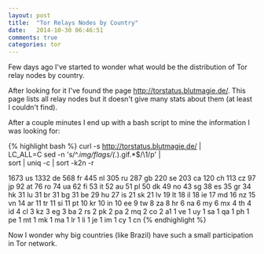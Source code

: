 ```yaml
---
layout: post
title:  "Tor Relays Nodes by Country"
date:   2014-10-30 06:46:51
comments: true
categories: tor
---
```


Few days ago I've started to wonder what would be the distribution of Tor relay nodes by country. 

After looking for it I've found the page <http://torstatus.blutmagie.de/>. This page lists all relay nodes but it doesn't give many stats about them (at least I couldn't find).

After a couple minutes I end up with a bash script to mine the information I was looking for:

{% highlight bash %}
curl -s http://torstatus.blutmagie.de/ | \
    LC_ALL=C sed -n 's/^.*img\/flags\/\(.*\)\.gif.*$/\1/p' | \
    sort | uniq -c | sort -k2n -r

1673 us
1332 de
 568 fr
 445 nl
 305 ru
 287 gb
 220 se
 203 ca
 120 ch
 113 cz
  97 jp
  92 at
  76 ro
  74 ua
  62 fi
  53 it
  52 au
  51 pl
  50 dk
  49 no
  43 sg
  38 es
  35 gr
  34 hk
  31 lu
  31 br
  31 bg
  31 be
  29 hu
  27 is
  21 sk
  21 lv
  19 lt
  18 il
  18 ie
  17 md
  16 nz
  15 vn
  14 ar
  11 tr
  11 si
  11 pt
  10 kr
  10 in
  10 ee
   9 tw
   8 za
   8 hr
   6 na
   6 my
   6 mx
   4 th
   4 id
   4 cl
   3 kz
   3 eg
   3 ba
   2 rs
   2 pk
   2 pa
   2 mq
   2 co
   2 a1
   1 ve
   1 uy
   1 sa
   1 qa
   1 ph
   1 pe
   1 mt
   1 mk
   1 ma
   1 lr
   1 li
   1 je
   1 im
   1 cy
   1 cn
{% endhighlight %}

Now I wonder why big countries (like Brazil) have such a small participation in Tor network.
